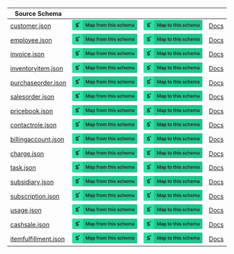 | Source Schema                                                                                                          |                                                                                                                                                                                                                                                                                                           |                                                                                                                                                                                                                                                                                                     |                                                                                               |
| ---------------------------------------------------------------------------------------------------------------------- | --------------------------------------------------------------------------------------------------------------------------------------------------------------------------------------------------------------------------------------------------------------------------------------------------------- | --------------------------------------------------------------------------------------------------------------------------------------------------------------------------------------------------------------------------------------------------------------------------------------------------- | --------------------------------------------------------------------------------------------- |
| [customer.json](https://raw.githubusercontent.com/Stedi/registry/main/schemas/netsuite/v1/customer.json)               | [![Map from this schema](/images/MapFromThisSchema.svg)](https://https://stedi.com/app/mappings/import?name=Mapping%20from%20Netsuite's%20customer%20schema&referrer=registry-repo&source_json_schema=https://raw.githubusercontent.com/Stedi/registry/main/schemas/netsuite/v1/customer.json)               | [![Map to this schema](/images/MapToThisSchema.svg)](https://https://stedi.com/app/mappings/import?name=Mapping%20to%20Netsuite's%20customer%20schema&referrer=registry-repo&target_json_schema=https://raw.githubusercontent.com/Stedi/registry/main/schemas/netsuite/v1/customer.json)               | [Docs](https://docs.oracle.com/en/cloud/saas/netsuite/ns-online-help/chapter_1540391670.html) |
| [employee.json](https://raw.githubusercontent.com/Stedi/registry/main/schemas/netsuite/v1/employee.json)               | [![Map from this schema](/images/MapFromThisSchema.svg)](https://https://stedi.com/app/mappings/import?name=Mapping%20from%20Netsuite's%20employee%20schema&referrer=registry-repo&source_json_schema=https://raw.githubusercontent.com/Stedi/registry/main/schemas/netsuite/v1/employee.json)               | [![Map to this schema](/images/MapToThisSchema.svg)](https://https://stedi.com/app/mappings/import?name=Mapping%20to%20Netsuite's%20employee%20schema&referrer=registry-repo&target_json_schema=https://raw.githubusercontent.com/Stedi/registry/main/schemas/netsuite/v1/employee.json)               | [Docs](https://docs.oracle.com/en/cloud/saas/netsuite/ns-online-help/chapter_1540391670.html) |
| [invoice.json](https://raw.githubusercontent.com/Stedi/registry/main/schemas/netsuite/v1/invoice.json)                 | [![Map from this schema](/images/MapFromThisSchema.svg)](https://https://stedi.com/app/mappings/import?name=Mapping%20from%20Netsuite's%20invoice%20schema&referrer=registry-repo&source_json_schema=https://raw.githubusercontent.com/Stedi/registry/main/schemas/netsuite/v1/invoice.json)                 | [![Map to this schema](/images/MapToThisSchema.svg)](https://https://stedi.com/app/mappings/import?name=Mapping%20to%20Netsuite's%20invoice%20schema&referrer=registry-repo&target_json_schema=https://raw.githubusercontent.com/Stedi/registry/main/schemas/netsuite/v1/invoice.json)                 | [Docs](https://docs.oracle.com/en/cloud/saas/netsuite/ns-online-help/chapter_1540391670.html) |
| [inventoryitem.json](https://raw.githubusercontent.com/Stedi/registry/main/schemas/netsuite/v1/inventoryitem.json)     | [![Map from this schema](/images/MapFromThisSchema.svg)](https://https://stedi.com/app/mappings/import?name=Mapping%20from%20Netsuite's%20inventoryitem%20schema&referrer=registry-repo&source_json_schema=https://raw.githubusercontent.com/Stedi/registry/main/schemas/netsuite/v1/inventoryitem.json)     | [![Map to this schema](/images/MapToThisSchema.svg)](https://https://stedi.com/app/mappings/import?name=Mapping%20to%20Netsuite's%20inventoryitem%20schema&referrer=registry-repo&target_json_schema=https://raw.githubusercontent.com/Stedi/registry/main/schemas/netsuite/v1/inventoryitem.json)     | [Docs](https://docs.oracle.com/en/cloud/saas/netsuite/ns-online-help/chapter_1540391670.html) |
| [purchaseorder.json](https://raw.githubusercontent.com/Stedi/registry/main/schemas/netsuite/v1/purchaseorder.json)     | [![Map from this schema](/images/MapFromThisSchema.svg)](https://https://stedi.com/app/mappings/import?name=Mapping%20from%20Netsuite's%20purchaseorder%20schema&referrer=registry-repo&source_json_schema=https://raw.githubusercontent.com/Stedi/registry/main/schemas/netsuite/v1/purchaseorder.json)     | [![Map to this schema](/images/MapToThisSchema.svg)](https://https://stedi.com/app/mappings/import?name=Mapping%20to%20Netsuite's%20purchaseorder%20schema&referrer=registry-repo&target_json_schema=https://raw.githubusercontent.com/Stedi/registry/main/schemas/netsuite/v1/purchaseorder.json)     | [Docs](https://docs.oracle.com/en/cloud/saas/netsuite/ns-online-help/chapter_1540391670.html) |
| [salesorder.json](https://raw.githubusercontent.com/Stedi/registry/main/schemas/netsuite/v1/salesorder.json)           | [![Map from this schema](/images/MapFromThisSchema.svg)](https://https://stedi.com/app/mappings/import?name=Mapping%20from%20Netsuite's%20salesorder%20schema&referrer=registry-repo&source_json_schema=https://raw.githubusercontent.com/Stedi/registry/main/schemas/netsuite/v1/salesorder.json)           | [![Map to this schema](/images/MapToThisSchema.svg)](https://https://stedi.com/app/mappings/import?name=Mapping%20to%20Netsuite's%20salesorder%20schema&referrer=registry-repo&target_json_schema=https://raw.githubusercontent.com/Stedi/registry/main/schemas/netsuite/v1/salesorder.json)           | [Docs](https://docs.oracle.com/en/cloud/saas/netsuite/ns-online-help/chapter_1540391670.html) |
| [pricebook.json](https://raw.githubusercontent.com/Stedi/registry/main/schemas/netsuite/v1/pricebook.json)             | [![Map from this schema](/images/MapFromThisSchema.svg)](https://https://stedi.com/app/mappings/import?name=Mapping%20from%20Netsuite's%20pricebook%20schema&referrer=registry-repo&source_json_schema=https://raw.githubusercontent.com/Stedi/registry/main/schemas/netsuite/v1/pricebook.json)             | [![Map to this schema](/images/MapToThisSchema.svg)](https://https://stedi.com/app/mappings/import?name=Mapping%20to%20Netsuite's%20pricebook%20schema&referrer=registry-repo&target_json_schema=https://raw.githubusercontent.com/Stedi/registry/main/schemas/netsuite/v1/pricebook.json)             | [Docs](https://docs.oracle.com/en/cloud/saas/netsuite/ns-online-help/chapter_1540391670.html) |
| [contactrole.json](https://raw.githubusercontent.com/Stedi/registry/main/schemas/netsuite/v1/contactrole.json)         | [![Map from this schema](/images/MapFromThisSchema.svg)](https://https://stedi.com/app/mappings/import?name=Mapping%20from%20Netsuite's%20contactrole%20schema&referrer=registry-repo&source_json_schema=https://raw.githubusercontent.com/Stedi/registry/main/schemas/netsuite/v1/contactrole.json)         | [![Map to this schema](/images/MapToThisSchema.svg)](https://https://stedi.com/app/mappings/import?name=Mapping%20to%20Netsuite's%20contactrole%20schema&referrer=registry-repo&target_json_schema=https://raw.githubusercontent.com/Stedi/registry/main/schemas/netsuite/v1/contactrole.json)         | [Docs](https://docs.oracle.com/en/cloud/saas/netsuite/ns-online-help/chapter_1540391670.html) |
| [billingaccount.json](https://raw.githubusercontent.com/Stedi/registry/main/schemas/netsuite/v1/billingaccount.json)   | [![Map from this schema](/images/MapFromThisSchema.svg)](https://https://stedi.com/app/mappings/import?name=Mapping%20from%20Netsuite's%20billingaccount%20schema&referrer=registry-repo&source_json_schema=https://raw.githubusercontent.com/Stedi/registry/main/schemas/netsuite/v1/billingaccount.json)   | [![Map to this schema](/images/MapToThisSchema.svg)](https://https://stedi.com/app/mappings/import?name=Mapping%20to%20Netsuite's%20billingaccount%20schema&referrer=registry-repo&target_json_schema=https://raw.githubusercontent.com/Stedi/registry/main/schemas/netsuite/v1/billingaccount.json)   | [Docs](https://docs.oracle.com/en/cloud/saas/netsuite/ns-online-help/chapter_1540391670.html) |
| [charge.json](https://raw.githubusercontent.com/Stedi/registry/main/schemas/netsuite/v1/charge.json)                   | [![Map from this schema](/images/MapFromThisSchema.svg)](https://https://stedi.com/app/mappings/import?name=Mapping%20from%20Netsuite's%20charge%20schema&referrer=registry-repo&source_json_schema=https://raw.githubusercontent.com/Stedi/registry/main/schemas/netsuite/v1/charge.json)                   | [![Map to this schema](/images/MapToThisSchema.svg)](https://https://stedi.com/app/mappings/import?name=Mapping%20to%20Netsuite's%20charge%20schema&referrer=registry-repo&target_json_schema=https://raw.githubusercontent.com/Stedi/registry/main/schemas/netsuite/v1/charge.json)                   | [Docs](https://docs.oracle.com/en/cloud/saas/netsuite/ns-online-help/chapter_1540391670.html) |
| [task.json](https://raw.githubusercontent.com/Stedi/registry/main/schemas/netsuite/v1/task.json)                       | [![Map from this schema](/images/MapFromThisSchema.svg)](https://https://stedi.com/app/mappings/import?name=Mapping%20from%20Netsuite's%20task%20schema&referrer=registry-repo&source_json_schema=https://raw.githubusercontent.com/Stedi/registry/main/schemas/netsuite/v1/task.json)                       | [![Map to this schema](/images/MapToThisSchema.svg)](https://https://stedi.com/app/mappings/import?name=Mapping%20to%20Netsuite's%20task%20schema&referrer=registry-repo&target_json_schema=https://raw.githubusercontent.com/Stedi/registry/main/schemas/netsuite/v1/task.json)                       | [Docs](https://docs.oracle.com/en/cloud/saas/netsuite/ns-online-help/chapter_1540391670.html) |
| [subsidiary.json](https://raw.githubusercontent.com/Stedi/registry/main/schemas/netsuite/v1/subsidiary.json)           | [![Map from this schema](/images/MapFromThisSchema.svg)](https://https://stedi.com/app/mappings/import?name=Mapping%20from%20Netsuite's%20subsidiary%20schema&referrer=registry-repo&source_json_schema=https://raw.githubusercontent.com/Stedi/registry/main/schemas/netsuite/v1/subsidiary.json)           | [![Map to this schema](/images/MapToThisSchema.svg)](https://https://stedi.com/app/mappings/import?name=Mapping%20to%20Netsuite's%20subsidiary%20schema&referrer=registry-repo&target_json_schema=https://raw.githubusercontent.com/Stedi/registry/main/schemas/netsuite/v1/subsidiary.json)           | [Docs](https://docs.oracle.com/en/cloud/saas/netsuite/ns-online-help/chapter_1540391670.html) |
| [subscription.json](https://raw.githubusercontent.com/Stedi/registry/main/schemas/netsuite/v1/subscription.json)       | [![Map from this schema](/images/MapFromThisSchema.svg)](https://https://stedi.com/app/mappings/import?name=Mapping%20from%20Netsuite's%20subscription%20schema&referrer=registry-repo&source_json_schema=https://raw.githubusercontent.com/Stedi/registry/main/schemas/netsuite/v1/subscription.json)       | [![Map to this schema](/images/MapToThisSchema.svg)](https://https://stedi.com/app/mappings/import?name=Mapping%20to%20Netsuite's%20subscription%20schema&referrer=registry-repo&target_json_schema=https://raw.githubusercontent.com/Stedi/registry/main/schemas/netsuite/v1/subscription.json)       | [Docs](https://docs.oracle.com/en/cloud/saas/netsuite/ns-online-help/chapter_1540391670.html) |
| [usage.json](https://raw.githubusercontent.com/Stedi/registry/main/schemas/netsuite/v1/usage.json)                     | [![Map from this schema](/images/MapFromThisSchema.svg)](https://https://stedi.com/app/mappings/import?name=Mapping%20from%20Netsuite's%20usage%20schema&referrer=registry-repo&source_json_schema=https://raw.githubusercontent.com/Stedi/registry/main/schemas/netsuite/v1/usage.json)                     | [![Map to this schema](/images/MapToThisSchema.svg)](https://https://stedi.com/app/mappings/import?name=Mapping%20to%20Netsuite's%20usage%20schema&referrer=registry-repo&target_json_schema=https://raw.githubusercontent.com/Stedi/registry/main/schemas/netsuite/v1/usage.json)                     | [Docs](https://docs.oracle.com/en/cloud/saas/netsuite/ns-online-help/chapter_1540391670.html) |
| [cashsale.json](https://raw.githubusercontent.com/Stedi/registry/main/schemas/netsuite/v1/cashsale.json)               | [![Map from this schema](/images/MapFromThisSchema.svg)](https://https://stedi.com/app/mappings/import?name=Mapping%20from%20Netsuite's%20cashsale%20schema&referrer=registry-repo&source_json_schema=https://raw.githubusercontent.com/Stedi/registry/main/schemas/netsuite/v1/cashsale.json)               | [![Map to this schema](/images/MapToThisSchema.svg)](https://https://stedi.com/app/mappings/import?name=Mapping%20to%20Netsuite's%20cashsale%20schema&referrer=registry-repo&target_json_schema=https://raw.githubusercontent.com/Stedi/registry/main/schemas/netsuite/v1/cashsale.json)               | [Docs](https://docs.oracle.com/en/cloud/saas/netsuite/ns-online-help/chapter_1540391670.html) |
| [itemfulfillment.json](https://raw.githubusercontent.com/Stedi/registry/main/schemas/netsuite/v1/itemfulfillment.json) | [![Map from this schema](/images/MapFromThisSchema.svg)](https://https://stedi.com/app/mappings/import?name=Mapping%20from%20Netsuite's%20itemfulfillment%20schema&referrer=registry-repo&source_json_schema=https://raw.githubusercontent.com/Stedi/registry/main/schemas/netsuite/v1/itemfulfillment.json) | [![Map to this schema](/images/MapToThisSchema.svg)](https://https://stedi.com/app/mappings/import?name=Mapping%20to%20Netsuite's%20itemfulfillment%20schema&referrer=registry-repo&target_json_schema=https://raw.githubusercontent.com/Stedi/registry/main/schemas/netsuite/v1/itemfulfillment.json) | [Docs](https://docs.oracle.com/en/cloud/saas/netsuite/ns-online-help/chapter_1540391670.html) |
